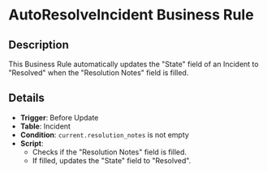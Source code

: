 # AutoResolveIncident Business Rule

## Description
This Business Rule automatically updates the "State" field of an Incident to "Resolved" when the "Resolution Notes" field is filled.

## Details
- **Trigger**: Before Update
- **Table**: Incident
- **Condition**: `current.resolution_notes` is not empty
- **Script**: 
  - Checks if the "Resolution Notes" field is filled.
  - If filled, updates the "State" field to "Resolved".

